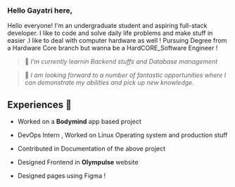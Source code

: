 ### Hello Gayatri here,

 Hello everyone! I'm an undergraduate student and aspiring full-stack developer. I like to code and solve daily life problems and make stuff in easier .I like to deal with computer hardware as well ! Pursuing Degree from a Hardware Core branch but wanna be a HardCORE_Software Engineer !


 >🌱 *I’m currently learnin Backend stuffs and Database management*

 >👯 *I am looking forward to a number of fantastic opportunities where I can demonstrate my abilities and pick up new knowledge.*

 ## Experiences 🚴
 - Worked on a **Bodymind** app based project 
 
 - DevOps Intern , Worked on Linux  Operating system and production stuff 
 
 - Contributed in Documentation of the above project  
 
 - Designed Frontend in **Olympulse** website
 
 - Designed pages using Figma !

 
